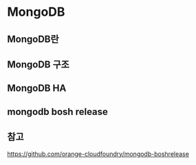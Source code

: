 # MongoDB

## MongoDB란

## MongoDB 구조

## MongoDB HA 

## mongodb bosh release

## 참고
https://github.com/orange-cloudfoundry/mongodb-boshrelease  
